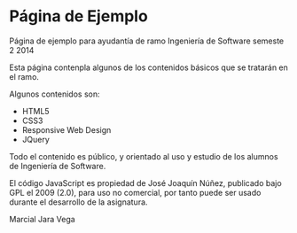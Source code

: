 Página de Ejemplo
=============

Página de ejemplo para ayudantía de ramo Ingeniería de Software semeste 2 2014

Esta página contenpla algunos de los contenidos básicos que se tratarán en el ramo.

Algunos contenidos son:
  - HTML5
  - CSS3
  - Responsive Web Design
  - JQuery
  
Todo el contenido es público, y orientado al uso y estudio de los alumnos de Ingeniería de Software.

El código JavaScript es propiedad de José Joaquín Núñez, publicado bajo GPL el 2009 (2.0), para uso no comercial, por tanto puede ser usado durante el desarrollo de la asignatura.


Marcial Jara Vega
